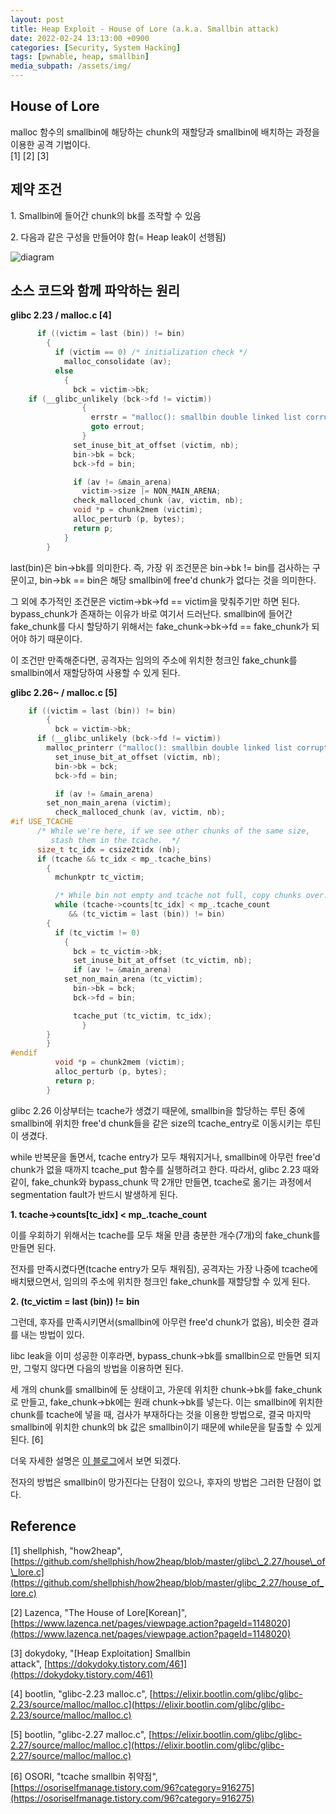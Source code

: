 ```yaml
---
layout: post
title: Heap Exploit - House of Lore (a.k.a. Smallbin attack)
date: 2022-02-24 13:13:00 +0900
categories: [Security, System Hacking]
tags: [pwnable, heap, smallbin]
media_subpath: /assets/img/
---
```


## **House of Lore**

malloc 함수의 smallbin에 해당하는 chunk의 재할당과 smallbin에 배치하는 과정을 이용한 공격 기법이다.  
\[1\] \[2\] \[3\]

## **제약 조건**

1\. Smallbin에 들어간 chunk의 bk를 조작할 수 있음

2\. 다음과 같은 구성을 만들어야 함(= Heap leak이 선행됨)

![diagram](0224-house-of-lore/01-scheme.png)

## **소스 코드와 함께 파악하는 원리**

**glibc 2.23 / malloc.c \[4\]**

```c
      if ((victim = last (bin)) != bin)
        {
          if (victim == 0) /* initialization check */
            malloc_consolidate (av);
          else
            {
              bck = victim->bk;
	if (__glibc_unlikely (bck->fd != victim))
                {
                  errstr = "malloc(): smallbin double linked list corrupted";
                  goto errout;
                }
              set_inuse_bit_at_offset (victim, nb);
              bin->bk = bck;
              bck->fd = bin;

              if (av != &main_arena)
                victim->size |= NON_MAIN_ARENA;
              check_malloced_chunk (av, victim, nb);
              void *p = chunk2mem (victim);
              alloc_perturb (p, bytes);
              return p;
            }
        }
```

last(bin)은 bin->bk를 의미한다. 즉, 가장 위 조건문은 bin->bk != bin를 검사하는 구문이고, bin->bk == bin은 해당 smallbin에 free'd chunk가 없다는 것을 의미한다.

그 외에 추가적인 조건문은 victim->bk->fd == victim을 맞춰주기만 하면 된다. bypass\_chunk가 존재하는 이유가 바로 여기서 드러난다. smallbin에 들어간 fake\_chunk를 다시 할당하기 위해서는 fake\_chunk->bk->fd == fake\_chunk가 되어야 하기 때문이다.

이 조건만 만족해준다면, 공격자는 임의의 주소에 위치한 청크인 fake\_chunk를 smallbin에서 재할당하여 사용할 수 있게 된다.

**glibc 2.26~ / malloc.c \[5\]**

```c
	if ((victim = last (bin)) != bin)
        {
          bck = victim->bk;
	  if (__glibc_unlikely (bck->fd != victim))
	    malloc_printerr ("malloc(): smallbin double linked list corrupted");
          set_inuse_bit_at_offset (victim, nb);
          bin->bk = bck;
          bck->fd = bin;

          if (av != &main_arena)
	    set_non_main_arena (victim);
          check_malloced_chunk (av, victim, nb);
#if USE_TCACHE
	  /* While we're here, if we see other chunks of the same size,
	     stash them in the tcache.  */
	  size_t tc_idx = csize2tidx (nb);
	  if (tcache && tc_idx < mp_.tcache_bins)
	    {
	      mchunkptr tc_victim;

	      /* While bin not empty and tcache not full, copy chunks over.  */
	      while (tcache->counts[tc_idx] < mp_.tcache_count
		     && (tc_victim = last (bin)) != bin)
		{
		  if (tc_victim != 0)
		    {
		      bck = tc_victim->bk;
		      set_inuse_bit_at_offset (tc_victim, nb);
		      if (av != &main_arena)
			set_non_main_arena (tc_victim);
		      bin->bk = bck;
		      bck->fd = bin;

		      tcache_put (tc_victim, tc_idx);
	            }
		}
	    }
#endif
          void *p = chunk2mem (victim);
          alloc_perturb (p, bytes);
          return p;
        }
```

glibc 2.26 이상부터는 tcache가 생겼기 때문에, smallbin을 할당하는 루틴 중에 smallbin에 위치한 free'd chunk들을 같은 size의 tcache\_entry로 이동시키는 루틴이 생겼다.

while 반복문을 돌면서, tcache entry가 모두 채워지거나, smallbin에 아무런 free'd chunk가 없을 때까지 tcache\_put 함수를 실행하려고 한다. 따라서, glibc 2.23 때와 같이, fake\_chunk와 bypass\_chunk 딱 2개만 만들면, tcache로 옮기는 과정에서 segmentation fault가 반드시 발생하게 된다.

**1\. tcache->counts\[tc\_idx\] < mp\_.tcache\_count**

이를 우회하기 위해서는 tcache를 모두 채울 만큼 충분한 개수(7개)의 fake\_chunk를 만들면 된다.

전자를 만족시켰다면(tcache entry가 모두 채워짐), 공격자는 가장 나중에 tcache에 배치됐으면서, 임의의 주소에 위치한 청크인 fake\_chunk를 재할당할 수 있게 된다.

**2\. (tc\_victim = last (bin)) != bin**

그런데, 후자를 만족시키면서(smallbin에 아무런 free'd chunk가 없음), 비슷한 결과를 내는 방법이 있다.

libc leak을 이미 성공한 이후라면, bypass\_chunk->bk를 smallbin으로 만들면 되지만, 그렇지 않다면 다음의 방법을 이용하면 된다.

세 개의 chunk를 smallbin에 둔 상태이고, 가운데 위치한 chunk->bk를 fake\_chunk로 만들고, fake\_chunk->bk에는 원래 chunk->bk를 넣는다. 이는 smallbin에 위치한 chunk를 tcache에 넣을 때, 검사가 부재하다는 것을 이용한 방법으로, 결국 마지막 smallbin에 위치한 chunk의 bk 값은 smallbin이기 때문에 while문을 탈출할 수 있게 된다. \[6\]

더욱 자세한 설명은 [이 블로그](https://osoriselfmanage.tistory.com/96)에서 보면 되겠다.

전자의 방법은 smallbin이 망가진다는 단점이 있으나, 후자의 방법은 그러한 단점이 없다.

## **Reference**

\[1\] shellphish, "how2heap", [https://github.com/shellphish/how2heap/blob/master/glibc\_2.27/house\_of\_lore.c](https://github.com/shellphish/how2heap/blob/master/glibc_2.27/house_of_lore.c)

\[2\] Lazenca, "The House of Lore\[Korean\]", [https://www.lazenca.net/pages/viewpage.action?pageId=1148020](https://www.lazenca.net/pages/viewpage.action?pageId=1148020)

\[3\] dokydoky, "\[Heap Exploitation\] Smallbin attack", [https://dokydoky.tistory.com/461](https://dokydoky.tistory.com/461)

\[4\] bootlin, "glibc-2.23 malloc.c", [https://elixir.bootlin.com/glibc/glibc-2.23/source/malloc/malloc.c](https://elixir.bootlin.com/glibc/glibc-2.23/source/malloc/malloc.c)

\[5\] bootlin, "glibc-2.27 malloc.c", [https://elixir.bootlin.com/glibc/glibc-2.27/source/malloc/malloc.c](https://elixir.bootlin.com/glibc/glibc-2.27/source/malloc/malloc.c)

\[6\] OSORI, "tcache smallbin 취약점", [https://osoriselfmanage.tistory.com/96?category=916275](https://osoriselfmanage.tistory.com/96?category=916275)